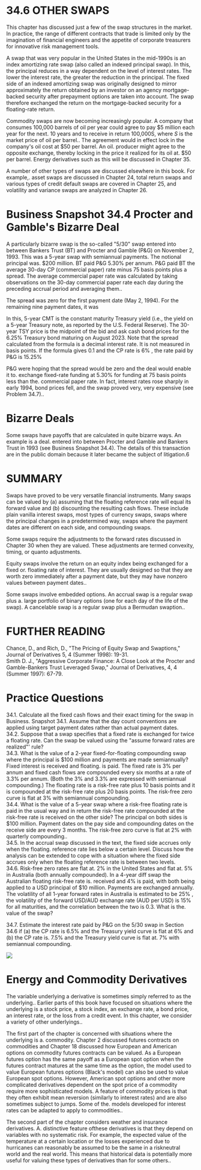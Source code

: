# 34.6 OTHER SWAPS  

This chapter has discussed just a few of the swap structures in the market. In practice, the range of different contracts that trade is limited only by the imagination of financial engineers and the appetite of corporate treasurers for innovative risk management tools.  

A swap that was very popular in the United States in the mid-1990s is an index amortizing rate swap (also called an indexed principal swap). In this, the principal reduces in a way dependent on the level of interest rates. The lower the interest rate, the greater the reduction in the principal. The fixed side of an indexed amortizing swap was originally designed to mirror approximately the return obtained by an investor on an agency mortgage-backed security after prepayment options are taken into account. The swap therefore exchanged the return on the mortgage-backed security for a floating-rate return.  

Commodity swaps are now becoming increasingly popular. A company that consumes 100,000 barrels of oil per year could agree to pay $\$5$ million each year for the next. 10 years and to receive in return 100,000S, where $S$ is the market price of oil per barrel.. The agreement would in effect lock in the company's oil cost at $\$50$ per barrel. An oil. producer might agree to the opposite exchange, thereby locking in the price it realized for its oil at. $\$50$ per barrel. Energy derivatives such as this will be discussed in Chapter 35.  

A number of other types of swaps are discussed elsewhere in this book. For example,. asset swaps are discussed in Chapter 24, total return swaps and various types of credit default swaps are covered in Chapter 25, and volatility and variance swaps are analyzed in Chapter 26.  

# Business Snapshot 34.4 Procter and Gamble's Bizarre Deal  

A particularly bizarre swap is the so-called "5/30" swap entered into between Bankers Trust (BT) and Procter and Gamble (P&G) on November 2, 1993. This was a 5-year swap with semiannual payments. The notional principal was. $\$200$ million. BT paid P&G $5.30\%$ per annum. P&G paid BT the average 30-day CP (commercial paper) rate minus 75 basis points plus a spread. The average commercial paper rate was calculated by taking observations on the 30-day commercial paper rate each day during the preceding accrual period and averaging them..  

The spread was zero for the first payment date (May 2, 1994). For the remaining nine payment dates, it was  

In this, 5-year CMT is the constant maturity Treasury yield (i.e., the yield on a 5-year Treasury note, as reported by the U.S. Federal Reserve). The 30-year TSY price is the midpoint of the bid and ask cash bond prices for the $6.25\%$ Treasury bond maturing on August 2023. Note that the spread calculated from the formula is a decimal interest rate. It is not measured in basis points. If the formula gives 0.1 and the CP rate is $6\%$ , the rate paid by P&G is $15.25\%$  

P&G were hoping that the spread would be zero and the deal would enable it to. exchange fixed-rate funding at $5.30\%$ for funding at 75 basis points less than the. commercial paper rate. In fact, interest rates rose sharply in early 1994, bond prices fell, and the swap proved very, very expensive (see Problem 34.7)..  

# Bizarre Deals  

Some swaps have payoffs that are calculated in quite bizarre ways. An example is a deal. entered into between Procter and Gamble and Bankers Trust in 1993 (see Business Snapshot 34.4). The details of this transaction are in the public domain because it later became the subject of litigation.6  

# SUMMARY  

Swaps have proved to be very versatile financial instruments. Many swaps can be valued by (a) assuming that the floating reference rate will equal its forward value and (b) discounting the resulting cash flows. These include plain vanilla interest swaps, most types of currency swaps, swaps where the principal changes in a predetermined way, swaps where the payment dates are different on each side, and compounding swaps.  

Some swaps require the adjustments to the forward rates discussed in Chapter 30 when they are valued. These adjustments are termed convexity, timing, or quanto adjustments.  

Equity swaps involve the return on an equity index being exchanged for a fixed or. floating rate of interest. They are usually designed so that they are worth zero immediately after a payment date, but they may have nonzero values between payment dates..  

Some swaps involve embedded options. An accrual swap is a regular swap plus a. large portfolio of binary options (one for each day of the life of the swap). A cancelable swap is a regular swap plus a Bermudan swaption..  

# FURTHER READING  

Chance, D., and Rich, D., "The Pricing of Equity Swap and Swaptions," Journal of Derivatives 5, 4 (Summer 1998): 19-31.   
Smith D. J., "Aggressive Corporate Finance: A Close Look at the Procter and Gamble-Bankers Trust Leveraged Swap," Journal of Derivatives, 4, 4 (Summer 1997): 67-79.  

# Practice Questions  

34.1. Calculate all the fixed cash flows and their exact timing for the swap in Business. Snapshot 34.1. Assume that the day count conventions are applied using target payment dates rather than actual payment dates.   
34.2. Suppose that a swap specifies that a fixed rate is exchanged for twice a floating rate. Can the swap be valued using the "assume forward rates are realized"' rule?   
34.3. What is the value of a 2-year fixed-for-floating compounding swap where the principal is $\$100$ million and payments are made semiannually? Fixed interest is received and floating. is paid. The fixed rate is $3\%$ per annum and fixed cash flows are compounded every six months at a rate of $3.3\%$ per annum. (Both the $3\%$ and $3.3\%$ are expressed with semiannual compounding.) The floating rate is a risk-free rate plus 10 basis points and it is compounded at the risk-free rate plus 20 basis points. The risk-free zero curve is flat at $3\%$ with semiannual compounding.   
34.4. What is the value of a 5-year swap where a risk-free floating rate is paid in the usual way and in return the risk-free rate compounded at the risk-free rate is received on the other side? The principal on both sides is $\$100$ million. Payment dates on the pay side and compounding dates on the receive side are every 3 months. The risk-free zero curve is flat at $2\%$ with quarterly compounding..   
34.5. In the accrual swap discussed in the text, the fixed side accrues only when the floating. reference rate lies below a certain level. Discuss how the analysis can be extended to cope with a situation where the fixed side accrues only when the floating reference rate is between two levels.   
34.6. Risk-free zero rates are flat at. $2\%$ in the United States and flat at. $5\%$ in Australia (both annually compounded). In a 4-year diff swap the Australian floating risk-free rate is. received and $4\%$ is paid, with both being applied to a USD principal of $\$10$ million. Payments are exchanged annually. The volatility of all 1-year forward rates in Australia is estimated to be $25\%$ , the volatility of the forward USD/AUD exchange rate (AUD per USD) is $15\%$ for all maturities, and the correlation between the two is 0.3. What is the. value of the swap?  

34.7. Estimate the interest rate paid by P&G on the $5/30$ swap in Section 34.6 if (a) the CP rate is $6.5\%$ and the Treasury yield curve is flat at $6\%$ and (b) the CP rate is. $7.5\%$ and the Treasury yield curve is flat at. $7\%$ with semiannual compounding.  

![](images/49b099c7db3008c6e83a0fec9d81d5ab2d8440ea947047304af50bd88811f664.jpg)  

# Energy and Commodity Derivatives  

The variable underlying a derivative is sometimes simply referred to as the underlying.. Earlier parts of this book have focused on situations where the underlying is a stock price, a stock index, an exchange rate, a bond price, an interest rate, or the loss from a credit event. In this chapter, we consider a variety of other underlyings..  

The first part of the chapter is concerned with situations where the underlying is a. commodity. Chapter 2 discussed futures contracts on commodities and Chapter 18 discussed how European and American options on commodity futures contracts can be valued. As a European futures option has the same payoff as a European spot option when the futures contract matures at the same time as the option, the model used to value European futures options (Black's model) can also be used to value European spot options. However, American spot options and other more complicated derivatives dependent on the spot price of a commodity require more sophisticated models. A feature of commodity prices is that they often exhibit mean reversion (similarly to interest rates) and are also sometimes subject to jumps. Some of the. models developed for interest rates can be adapted to apply to commodities..  

The second part of the chapter considers weather and insurance derivatives. A. distinctive feature ofthese derivatives is that they depend on variables with no systematic risk. For example, the expected value of the temperature at a certain location or the losses experienced due to hurricanes can reasonably be assumed to be the same in a riskneutral world and the real world. This means that historical data is potentially more useful for valuing these types of derivatives than for some others..  
